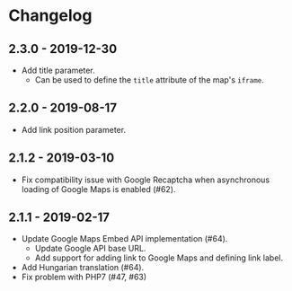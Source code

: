 # Changelog

## 2.3.0 - 2019-12-30
- Add title parameter.
  - Can be used to define the `title` attribute of the map's `iframe`. 

## 2.2.0 - 2019-08-17
- Add link position parameter.

## 2.1.2 - 2019-03-10
- Fix compatibility issue with Google Recaptcha when asynchronous loading of
Google Maps is enabled (#62).

## 2.1.1 - 2019-02-17
- Update Google Maps Embed API implementation (#64).
  - Update Google API base URL.
  - Add support for adding link to Google Maps and defining link label.
- Add Hungarian translation (#64).
- Fix problem with PHP7 (#47, #63)
